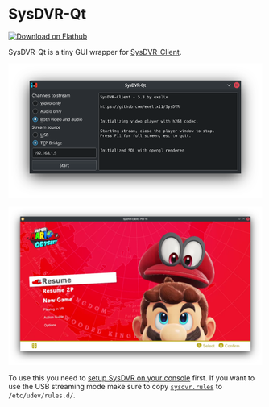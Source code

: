 # SysDVR-Qt

[<img src="https://flathub.org/assets/badges/flathub-badge-en.png" width="240" alt="Download on Flathub">](https://flathub.org/apps/details/io.github.parnassius.SysDVR-Qt)

SysDVR-Qt is a tiny GUI wrapper for [SysDVR-Client](https://github.com/exelix11/sysdvr).

![SysDVR-Qt screenshot](https://raw.githubusercontent.com/Parnassius/SysDVR-Qt/main/screenshot1.png)

![SysDVR-Client screenshot](https://raw.githubusercontent.com/Parnassius/SysDVR-Qt/main/screenshot2.png)

To use this you need to [setup SysDVR on your console](https://github.com/exelix11/SysDVR/wiki/Setting-up-SysDVR) first. If you want to use the USB streaming mode make sure to copy [`sysdvr.rules`](https://raw.githubusercontent.com/exelix11/SysDVR/master/Client/linux/sysdvr.rules) to `/etc/udev/rules.d/`.
